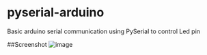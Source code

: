 # pyserial-arduino
Basic arduino serial communication using PySerial to control Led pin

##Screenshot
![image](https://user-images.githubusercontent.com/62647113/182608865-05055735-5106-4fc0-a087-441d5a752b47.png)
